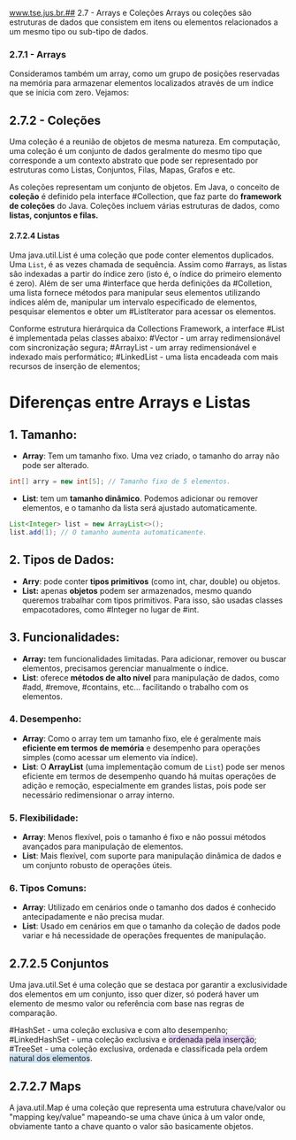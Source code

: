 www.tse.jus.br.## 2.7 - Arrays e Coleções
Arrays ou coleções são estruturas de dados que consistem em itens ou elementos relacionados a um mesmo tipo ou sub-tipo de dados. 

### 2.7.1 - Arrays
Consideramos também um array, como um grupo de posições reservadas na memória para armazenar elementos localizados através de um índice que se inicia com zero. Vejamos:

## 2.7.2 - Coleções
Uma coleção é a reunião de objetos de mesma natureza.
Em computação, uma coleção é um conjunto de dados geralmente do mesmo tipo que corresponde a um contexto abstrato que pode ser representado por estruturas como Listas, Conjuntos, Filas, Mapas, Grafos e etc. 

As coleções representam um conjunto de objetos. Em Java, o conceito de **coleção** é definido pela interface #Collection, que faz parte do **framework de coleções** do Java. Coleções incluem várias estruturas de dados, como **listas, conjuntos e filas.**

#### 2.7.2.4 Listas
Uma java.util.List é uma coleção que pode conter elementos duplicados. Uma `List`, é as vezes chamada de sequência. Assim como #arrays, as listas são indexadas a partir do índice zero (isto é, o índice do primeiro elemento é zero). 
Além de ser uma #interface que herda definições da #Colletion, uma lista fornece métodos para manipular seus elementos utilizando índices além de, manipular um intervalo especificado de elementos, pesquisar elementos e obter um #ListIterator para acessar  os elementos.

Conforme estrutura hierárquica da Collections Framework, a interface #List é implementada pelas classes abaixo:
#Vector - um array redimensionável com sincronização segura;
#ArrayList - um array redimensionável e indexado mais performático;
#LinkedList - uma lista encadeada com mais recursos de inserção de elementos;

# **Diferenças entre Arrays e Listas**
## 1. **Tamanho:**
- **Array**: Tem um tamanho fixo. Uma vez criado, o tamanho do array não pode ser alterado.
```Java
int[] arry = new int[5]; // Tamanho fixo de 5 elementos.
```
- **List**: tem um **tamanho dinâmico**. Podemos adicionar ou remover elementos, e o tamanho da lista será ajustado automaticamente. 
```Java
List<Integer> list = new ArrayList<>();
list.add(1); // O tamanho aumenta automaticamente.
```

## 2. Tipos de Dados:
- **Arry**: pode conter **tipos primitivos** (como int, char, double) ou objetos.
- **List:** apenas **objetos** podem ser armazenados, mesmo quando queremos trabalhar com tipos primitivos. Para isso, são usadas classes empacotadores, como #Integer no lugar de #int.

## 3. Funcionalidades:
- **Array:** tem funcionalidades limitadas. Para adicionar, remover ou buscar elementos, precisamos gerenciar manualmente o índice. 
- **List**: oferece **métodos de alto nível** para manipulação de dados, como #add, #remove, #contains, etc... facilitando o trabalho com os elementos. 
### 4. **Desempenho**:
- **Array**: Como o array tem um tamanho fixo, ele é geralmente mais **eficiente em termos de memória** e desempenho para operações simples (como acessar um elemento via índice).
- **List**: O **ArrayList** (uma implementação comum de `List`) pode ser menos eficiente em termos de desempenho quando há muitas operações de adição e remoção, especialmente em grandes listas, pois pode ser necessário redimensionar o array interno.

### 5. **Flexibilidade**:
- **Array**: Menos flexível, pois o tamanho é fixo e não possui métodos avançados para manipulação de elementos.
- **List**: Mais flexível, com suporte para manipulação dinâmica de dados e um conjunto robusto de operações úteis.

### 6. **Tipos Comuns**:
- **Array**: Utilizado em cenários onde o tamanho dos dados é conhecido antecipadamente e não precisa mudar.
- **List**: Usado em cenários em que o tamanho da coleção de dados pode variar e há necessidade de operações frequentes de manipulação.

## 2.7.2.5 Conjuntos
Uma java.util.Set é uma coleção que se destaca por garantir a exclusividade dos elementos em um conjunto, isso quer dizer, só poderá haver um elemento de mesmo valor ou referência com base nas regras de comparação.

#HashSet - uma coleção exclusiva e com alto desempenho;
#LinkedHashSet - uma coleção exclusiva e <span style="background:rgba(136, 49, 204, 0.2)">ordenada pela inserção</span>;
#TreeSet - uma coleção exclusiva, ordenada e classificada pela ordem <span style="background:rgba(5, 117, 197, 0.2)">natural dos elementos</span>.

## 2.7.2.7 Maps
A java.util.Map é uma coleção que representa uma estrutura chave/valor ou "mapping key/value" mapeando-se uma chave única à um valor onde, obviamente tanto a chave quanto o valor são basicamente objetos.

##
